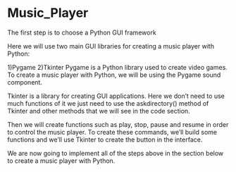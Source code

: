 # Music_Player
The first step is to choose a Python GUI framework

Here we will use two main GUI libraries for creating a music player with Python:

1)Pygame
2)Tkinter
Pygame is a Python library used to create video games. To create a music player with Python, we will be using the Pygame sound component.

Tkinter is a library for creating GUI applications. Here we don’t need to use much functions of it we just need to use the askdirectory() method of Tkinter and other methods that we will see in the code section.

Then we will create functions such as play, stop, pause and resume in order to control the music player. To create these commands, we’ll build some functions and we’ll use Tkinter to create the button in the interface.

We are now going to implement all of the steps above in the section below to create a music player with Python.
